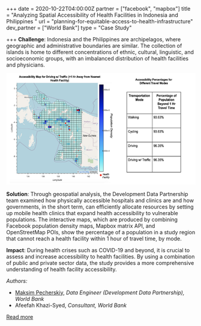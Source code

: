 +++
date = 2020-10-22T04:00:00Z
partner = ["facebook", "mapbox"]
title = "Analyzing Spatial Accessibility of Health Facilities in Indonesia and Philippines "
url = "planning-for-equitable-access-to-health-infrastructure"
dev_partner = ["World Bank"]
type = "Case Study"

+++
**Challenge**: Indonesia and the Philippines are archipelagos, where geographic and administrative boundaries are similar. The collection of islands is home to different concentrations of ethnic, cultural, linguistic, and socioeconomic groups, with an imbalanced distribution of health facilities and physicians.

![](/analysis-ind.png)

**Solution**: Through geospatial analysis, the Development Data Partnership team examined how physically accessible hospitals and clinics are and how governments, in the short term, can efficiently allocate resources by setting up mobile health clinics that expand health accessibility to vulnerable populations. The interactive maps, which are produced by combining Facebook population density maps, Mapbox matrix API, and OpenStreetMap POIs, show the percentage of a population in a study region that cannot reach a health facility within 1 hour of travel time, by mode.

**Impact**: During health crises such as COVID-19 and beyond, it is crucial to assess and increase accessibility to health facilities. By using a combination of public and private sector data, the study provides a more comprehensive understanding of health facility accessibility.

_Authors:_

* [Maksim Pecherskiy](https://maksimpecherskiy.com), _Data Engineer (Development Data Partnership), World Bank_
* Afeefah Khazi-Syed, _Consultant, World Bank_

[Read more](https://unstats.un.org/unsd/undataforum/blog/planning-for-equitable-access-to-health-infrastructure/ "UN Blog")
